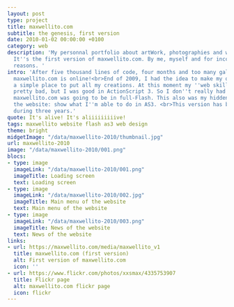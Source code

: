 ```yaml
---
layout: post
type: project
title: maxwellito.com
subtitle: the genesis, first version
date: 2010-01-02 00:00:00 +0100
category: web
description: 'My personnal portfolio about artWork, photographies and websites.
  It''s the first version of maxwellito.com. By me, myself and for incomprehensible
  reasons. '
intro: 'After five thousand lines of code, four months and too many gallons of coffee:
  maxwellito.com is online!<br>End of 2009, I had the idea to make my own website,
  a simple place to put all my creations. At this moment my ''web skills'' were
  pretty bad, but I was good in ActionScript 3. So I don''t really had the choice:
  maxwellito.com was going to be in full-Flash. This also was my hidden goal of
  the website: show what I''m able to do in AS3. <br>This version has been online
  during three years.'
quote: It's alive! It's aliiiiiiiiive!
tags: maxwellito website flash as3 web design
theme: bright
midgetImage: "/data/maxwellito-2010/thumbnail.jpg"
url: maxwellito-2010
image: "/data/maxwellito-2010/001.png"
blocs:
- type: image
  imageLink: "/data/maxwellito-2010/001.png"
  imageTitle: Loading screen
  text: Loading screen
- type: image
  imageLink: "/data/maxwellito-2010/002.jpg"
  imageTitle: Main menu of the website
  text: Main menu of the website
- type: image
  imageLink: "/data/maxwellito-2010/003.png"
  imageTitle: News of the website
  text: News of the website
links:
- url: https://maxwellito.com/media/maxwellito_v1
  title: maxwellito.com (first version)
  alt: First version of maxwellito.com
  icon: ''
- url: https://www.flickr.com/photos/xxsmax/4335753907
  title: Flickr page
  alt: maxwellito.com flickr page
  icon: flickr
---
```

